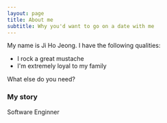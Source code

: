 ```yaml
---
layout: page
title: About me
subtitle: Why you'd want to go on a date with me
---
```


My name is Ji Ho Jeong. I have the following qualities:

- I rock a great mustache
- I'm extremely loyal to my family

What else do you need?

### My story

Software Enginner
